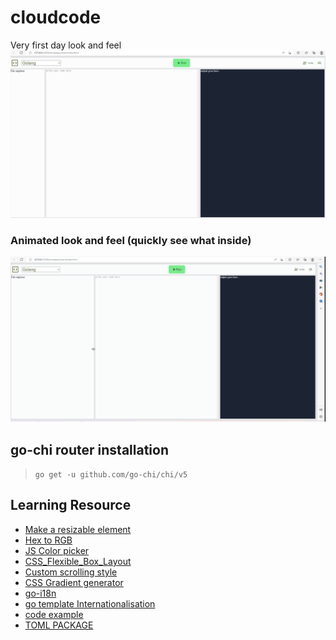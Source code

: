 # cloudcode

Very first day look and feel
![code_cloud_ui](./screens/code_cloud_screen.png)

### Animated look and feel (quickly see what inside)
![ui_animated](./screens/ui_animated.gif)


## go-chi router installation
> `go get -u github.com/go-chi/chi/v5`


## Learning Resource
* [Make a resizable element](https://htmldom.dev/make-a-resizable-element)
* [Hex to RGB](https://www.webfx.com/web-design/hex-to-rgb)
* [JS Color picker](https://jscolor.com)
* [CSS_Flexible_Box_Layout](https://developer.mozilla.org/en-US/docs/Web/CSS/CSS_Flexible_Box_Layout/Aligning_Items_in_a_Flex_Container)
* [Custom scrolling style](https://codepen.io/devstreak/pen/dMYgeO)
* [CSS Gradient generator](https://cssgradient.io)
* [go-i18n](https://lokalise.com/blog/go-internationalization-using-go-i18n)
* [go template Internationalisation](https://phrase.com/blog/posts/internationalisation-in-go-with-go-i18n)
* [code example](https://github.com/nicksnyder/go-i18n/blob/main/v2/example/main.go)
* [TOML PACKAGE](https://github.com/BurntSushi/toml)